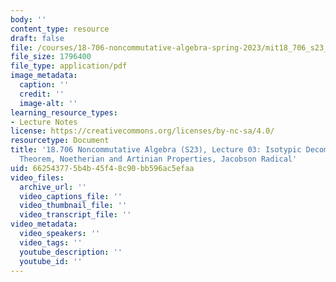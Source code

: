 ```yaml
---
body: ''
content_type: resource
draft: false
file: /courses/18-706-noncommutative-algebra-spring-2023/mit18_706_s23_lec03.pdf
file_size: 1796400
file_type: application/pdf
image_metadata:
  caption: ''
  credit: ''
  image-alt: ''
learning_resource_types:
- Lecture Notes
license: https://creativecommons.org/licenses/by-nc-sa/4.0/
resourcetype: Document
title: '18.706 Noncommutative Algebra (S23), Lecture 03: Isotypic Decomposition, Density
  Theorem, Noetherian and Artinian Properties, Jacobson Radical'
uid: 66254377-5b4b-45f4-8c90-bb596ac5efaa
video_files:
  archive_url: ''
  video_captions_file: ''
  video_thumbnail_file: ''
  video_transcript_file: ''
video_metadata:
  video_speakers: ''
  video_tags: ''
  youtube_description: ''
  youtube_id: ''
---
```

